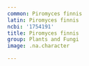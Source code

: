 ```yaml
---
common: Piromyces finnis
latin: Piromyces finnis
ncbi: '1754191'
title: Piromyces finnis
group: Plants and Fungi
image: .na.character

---
```

